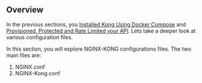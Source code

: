 ## **Overview** 
In the previous sections, you 
[Installed Kong Using Docker Compose](https://simplru.gelato.io/guides/install-kong-using-docker-compose)
and [Provisioned, Protected and Rate Limited your API](https://simplru.gelato.io/guides/protect-and-rate-limit-your-api). Lets take a deeper look at various configuration files. 

In this section, you will explore NGINX-KONG configurations files.  The two main files are:
1. NGINX.conf
2. NGINX-Kong.conf